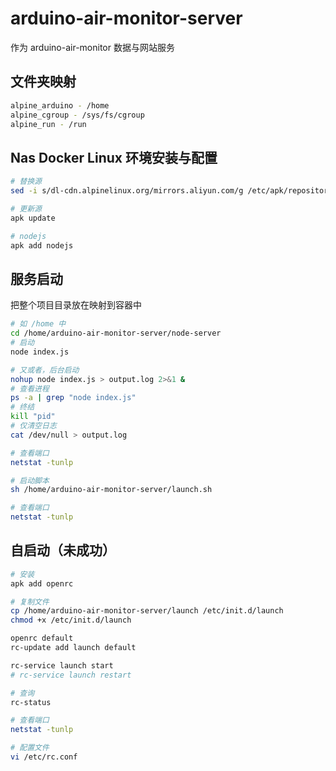 # arduino-air-monitor-server

作为 arduino-air-monitor 数据与网站服务

## 文件夹映射

```bash
alpine_arduino - /home
alpine_cgroup - /sys/fs/cgroup
alpine_run - /run
```

## Nas Docker Linux 环境安装与配置

```bash
# 替换源
sed -i s/dl-cdn.alpinelinux.org/mirrors.aliyun.com/g /etc/apk/repositories

# 更新源
apk update

# nodejs
apk add nodejs
```

## 服务启动

把整个项目目录放在映射到容器中

```bash
# 如 /home 中
cd /home/arduino-air-monitor-server/node-server
# 启动
node index.js

# 又或者，后台启动
nohup node index.js > output.log 2>&1 &
# 查看进程
ps -a | grep "node index.js"
# 终结
kill "pid"
# 仅清空日志
cat /dev/null > output.log

# 查看端口
netstat -tunlp
```

```bash
# 启动脚本
sh /home/arduino-air-monitor-server/launch.sh

# 查看端口
netstat -tunlp
```

## 自启动（未成功）

```bash
# 安装
apk add openrc

# 复制文件
cp /home/arduino-air-monitor-server/launch /etc/init.d/launch
chmod +x /etc/init.d/launch

openrc default
rc-update add launch default

rc-service launch start
# rc-service launch restart

# 查询
rc-status

# 查看端口
netstat -tunlp

# 配置文件
vi /etc/rc.conf
```
